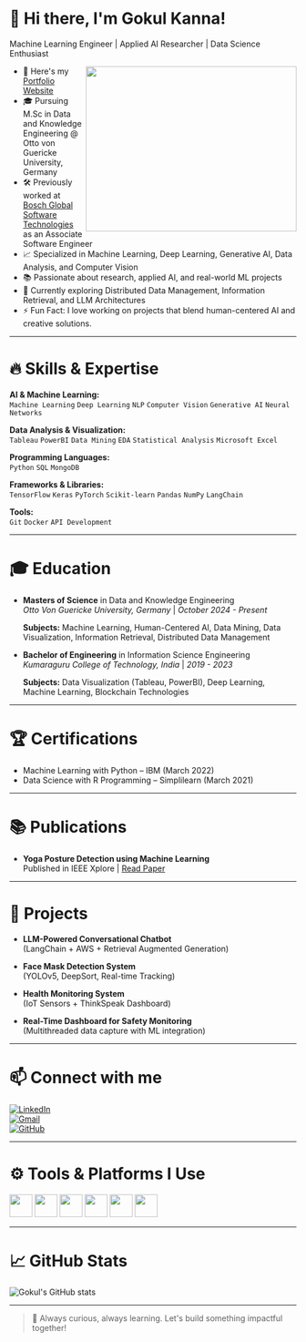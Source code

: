 # 👋 Hi there, I'm Gokul Kanna!

Machine Learning Engineer | Applied AI Researcher | Data Science Enthusiast

<img align="right" width="370" height="290" src="https://i.pinimg.com/originals/47/f0/34/47f0342cec72b800463bf003eac1257e.gif">

- 🔭 Here's my [Portfolio Website](https://your-github-portfolio-link/)  
- 🎓 Pursuing M.Sc in Data and Knowledge Engineering @ Otto von Guericke University, Germany  
- 🛠 Previously worked at [Bosch Global Software Technologies](https://www.bosch-softwaretechnologies.com/) as an Associate Software Engineer  
- 📈 Specialized in Machine Learning, Deep Learning, Generative AI, Data Analysis, and Computer Vision  
- 📚 Passionate about research, applied AI, and real-world ML projects  
- 🌱 Currently exploring Distributed Data Management, Information Retrieval, and LLM Architectures  
- ⚡ Fun Fact: I love working on projects that blend human-centered AI and creative solutions.

---

# 🔥 Skills & Expertise

**AI & Machine Learning:**  
`Machine Learning` `Deep Learning` `NLP` `Computer Vision` `Generative AI` `Neural Networks`

**Data Analysis & Visualization:**  
`Tableau` `PowerBI` `Data Mining` `EDA` `Statistical Analysis` `Microsoft Excel`

**Programming Languages:**  
`Python` `SQL` `MongoDB`

**Frameworks & Libraries:**  
`TensorFlow` `Keras` `PyTorch` `Scikit-learn` `Pandas` `NumPy` `LangChain`

**Tools:**  
`Git` `Docker` `API Development`

---

# 🎓 Education

- **Masters of Science** in Data and Knowledge Engineering  
  _Otto Von Guericke University, Germany_ | _October 2024 - Present_

  **Subjects:** Machine Learning, Human-Centered AI, Data Mining, Data Visualization, Information Retrieval, Distributed Data Management

- **Bachelor of Engineering** in Information Science Engineering  
  _Kumaraguru College of Technology, India_ | _2019 - 2023_

  **Subjects:** Data Visualization (Tableau, PowerBI), Deep Learning, Machine Learning, Blockchain Technologies

---

# 🏆 Certifications

- Machine Learning with Python – IBM (March 2022)
- Data Science with R Programming – Simplilearn (March 2021)

---

# 📚 Publications

- **Yoga Posture Detection using Machine Learning**  
  Published in IEEE Xplore | [Read Paper](https://ieeexplore.ieee.org/document/10200266)

---

# 🚀 Projects

- **LLM-Powered Conversational Chatbot**  
  (LangChain + AWS + Retrieval Augmented Generation)

- **Face Mask Detection System**  
  (YOLOv5, DeepSort, Real-time Tracking)

- **Health Monitoring System**  
  (IoT Sensors + ThinkSpeak Dashboard)

- **Real-Time Dashboard for Safety Monitoring**  
  (Multithreaded data capture with ML integration)

---

# 📫 Connect with me

[![LinkedIn](https://img.shields.io/badge/LinkedIn-0077B5?style=for-the-badge&logo=linkedin&logoColor=white)](https://www.linkedin.com/in/gokul-kanna-0a73381b4/)  
[![Gmail](https://img.shields.io/badge/Gmail-D14836?style=for-the-badge&logo=gmail&logoColor=white)](mailto:rgokulkanna767@gmail.com)  
[![GitHub](https://img.shields.io/badge/GitHub-181717?style=for-the-badge&logo=github&logoColor=white)](https://github.com/your-github-username)

---

# ⚙️ Tools & Platforms I Use

<img height="40" src="https://img.icons8.com/color/48/000000/python.png"/> 
<img height="40" src="https://img.icons8.com/color/48/000000/mysql-logo.png"/>
<img height="40" src="https://img.icons8.com/color/48/000000/tensorflow.png"/>
<img height="40" src="https://img.icons8.com/color/48/000000/docker.png"/>
<img height="40" src="https://img.icons8.com/color/48/000000/power-bi.png"/>
<img height="40" src="https://img.icons8.com/color/48/000000/git.png"/>

---

# 📈 GitHub Stats

![Gokul's GitHub stats](https://github-readme-stats.vercel.app/api?username=your-github-username&theme=dark&show_icons=true&hide=issues,contribs)

---

> 🚀 Always curious, always learning. Let's build something impactful together!

